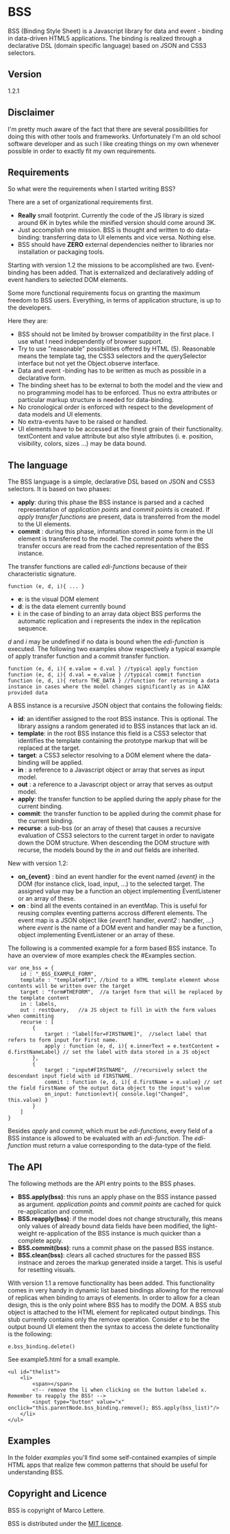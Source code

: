 # BSS

BSS (Binding Style Sheet) is a Javascript library for data and event - binding in data-driven HTML5 applications. 
The binding is realized through a declarative DSL (domain specific language) based on JSON and CSS3 selectors. 

## Version 

1.2.1

## Disclaimer
I'm pretty much aware of the fact that there are several possibilities for doing this with other tools and frameworks. 
Unfortunately I'm an old school software developer and as such I like creating things on my own whenever possible in order to exactly fit my own requirements.

## Requirements

So what were the requirements when I started writing BSS?

There are a set of organizational requirements first.

* **Really** small footprint. Currently the code of the JS library is sized around 6K in bytes while the minified version should come around 3K.
* Just accomplish one mission. BSS is thought and written to do data-binding: transferring data to UI elements and vice versa. Nothing else.
* BSS should have **ZERO** external dependencies neither to libraries nor installation or packaging tools.

Starting with version 1.2 the missions to be accomplished are two. Event-binding has been added. That is externalized and declaratively adding of event handlers to selected DOM elements.

Some more functional requirements focus on granting the maximum freedom to BSS users. Everything, in terms of application structure, is up to the developers.

Here they are:

* BSS should not be limited by browser compatibility in the first place. I use what I need independently of browser support.
* Try to use "reasonable" possibilities offered by HTML (5). Reasonable means the template tag, the CSS3 selectors and the querySelector interface but not yet the Object.observe interface.
* Data and event -binding has to be written as much as possible in a declarative form.
* The binding sheet has to be external to both the model and the view and no programming model has to be enforced. Thus no extra attributes or particular markup structure is needed for data-binding. 
* No cronological order is enforced with respect to the development of data models and UI elements. 
* No extra-events have to be raised or handled. 
* UI elements have to be accessed at the finest grain of their functionality. textContent and value attribute but also style attributes (i. e. position, visibility, colors, sizes ...) may be data bound.

## The language

The BSS language is a simple, declarative DSL based on JSON and CSS3 selectors. It is based on two phases:

* **apply**: during this phase the BSS instance is parsed and a cached representation of _application points_ and _commit points_ is created. If _apply transfer functions_ are present, data is transferred from the model to the UI elements.
* **commit** : during this phase, information stored in some form in the UI element is transferred to the model. The _commit points_ where the transfer occurs are read from the cached representation of the BSS instance.

The transfer functions are called _edi-functions_ because of their characteristic signature. 

    function (e, d, i){ ... }

* **e**: is the visual DOM element
* **d**: is the data element currently bound
* **i**: in the case of binding to an array data object BSS performs the automatic replication and i represents the index in the replication sequence. 

_d_ and _i_ may be undefined if no data is bound when the _edi-function_ is executed. 
The following two examples show respectively a typical example of apply transfer function and a commit transfer function.

    function (e, d, i){ e.value = d.val } //typical apply function
    function (e, d, i){ d.val = e.value } //typical commit function
    function (e, d, i){ return THE_DATA } //function for returning a data instance in cases where the model changes significantly as in AJAX provided data

A BSS instance is a recursive JSON object that contains the following fields:

* **id**: an identifier assigned to the root BSS instance. This is optional. The library assigns a random generated id to BSS instances that lack an id.
* **template**: in the root BSS instance this field is a CSS3 selector that identifies the template containing the prototype markup that will be replaced at the target.
* **target**: a CSS3 selector resolving to a DOM element where the data-binding will be applied.
* **in** : a reference to a Javascript object or array that serves as input model.
* **out** : a reference to a Javascript object or array that serves as output model.
* **apply**: the transfer function to be applied during the apply phase for the current binding.
* **commit**: the transfer function to be applied during the commit phase for the current binding.
* **recurse**: a sub-bss (or an array of these) that causes a recursive evaluation of CSS3 selectors to the current target in order to navigate down the DOM structure. When descending the DOM structure with recurse, the models bound by the _in_ and _out_ fields are inherited.

New with version 1.2:
* **on_{event}** : bind an event handler for the event named _{event}_ in the DOM (for instance click, load, input, ...) to the selected target. The assigned value may be a function an object implementing EventListener or an array of these. 
* **on** : bind all the events contained in an eventMap. This is useful for reusing complex eventing patterns accross different elements. The event map is a JSON object like {_event1_: handler, _event2_ : handler, ...} where _event_ is the name of a DOM event and handler may be a function, object implementing EventListener or an array of these. 

The following is a commented example for a form based BSS instance. To have an overview of more examples check the #Examples section.
    
    var one_bss = {
		id : "_BSS_EXAMPLE_FORM",
		template : "template#T1", //bind to a HTML template element whose contents will be written over the target 
		target : "form#THEFORM",  //a target form that will be replaced by the template content
		in : labels,
		out : restQuery,   //a JS object to fill in with the form values when committing
		recurse : [
			{
				target : "label[for=FIRSTNAME]",  //select label that refers to form input for First name.
			 	apply : function (e, d, i){ e.innerText = e.textContent = d.firstNameLabel} // set the label with data stored in a JS object
			},
			{
				target : "input#FIRSTNAME",  //recursively select the descendant input field with id FIRSTNAME.
				commit : function (e, d, i){ d.firstName = e.value} // set the field firstName of the output data object to the input's value
				on_input: function(evt){ console.log("Changed", this.value) }
			}
		]
	}

Besides _apply_ and _commit_, which must be _edi-functions_, every field of a BSS instance is allowed to be evaluated with an _edi-function_. The _edi-function_ must return a value corresponding to the data-type of the field. 

## The API

The following methods are the API entry points to the BSS phases.

* **BSS.apply(bss)**: this runs an apply phase on the BSS instance passed as argument. _application points_ and _commit points_ are cached for quick re-application and commit.
* **BSS.reapply(bss)**: if the model does not change structurally, this means only values of already bound data fields have been modified, the light-weight re-application of the BSS instance is much quicker than a complete apply.
* **BSS.commit(bss)**: runs a commit phase on the passed BSS instance.
* **BSS.clean(bss)**: clears all cached structures for the passed BSS instnace and zeroes the markup generated inside a target. This is useful for resetting visuals.

With version 1.1 a remove functionality has been added. 
This functionality comes in very handy in dynamic list based bindings allowing for the removal of replicas when binding to arrays of 
elements.
In order to allow for a clean design, this is the only point where BSS has to modify the DOM. 
A BSS stub object is attached to the HTML element for replicated output bindings. 
This stub currently contains only the remove operation. Consider _e_ to be the output bound UI element then the syntax to access the delete functionality is the following:

	e.bss_binding.delete()

See example5.html for a small example.
	
	<ul id="thelist">
		<li>
			<span></span> 
			<!-- remove the li when clicking on the button labeled x. Remember to reapply the BSS! -->
			<input type="button" value="x" onclick="this.parentNode.bss_binding.remove(); BSS.apply(bss_list)"/>
		</li>
	</ul>

## Examples

In the folder _examples_ you'll find some self-contained examples of simple HTML apps that realize few common patterns that should be useful for understanding BSS.

## Copyright and Licence

BSS is copyright of Marco Lettere.

BSS is distributed under the [MIT licence].

[//]: # (These are reference links used in the body of this note and get stripped out when the markdown processor does its job. There is no need to format nicely because it shouldn't be seen. Thanks SO - http://stackoverflow.com/questions/4823468/store-comments-in-markdown-syntax)

   [MIT licence]: <https://opensource.org/licenses/MIT>

